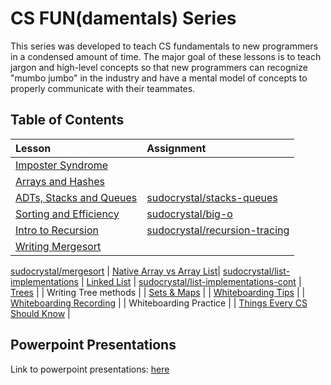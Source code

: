 # CS FUN(damentals) Series
This series was developed to teach CS fundamentals to new programmers in a condensed amount of time. The major goal of these lessons is to teach jargon and high-level concepts so that new programmers can recognize "mumbo jumbo" in the industry and have a mental model of concepts to properly communicate with their teammates.

## Table of Contents
| Lesson                     | Assignment
|:-------------------------- |:---------------------
| [Imposter Syndrome](lessons/00-Imposter-Syndrome.md)          |
| [Arrays and Hashes](lessons/01-Arrays-Hashes.md)              |
| [ADTs, Stacks and Queues](lessons/02-ADTs-Stacks-Queues.md)   | [sudocrystal/stacks-queues](https://github.com/sudocrystal/stacks-queues)
| [Sorting and Efficiency](lessons/03-Sorting-Efficiency.md)    | [sudocrystal/big-o](https://github.com/sudocrystal/big-o)
| [Intro to Recursion](lessons/04-Intro-to-Recursion.md)        | [sudocrystal/recursion-tracing](https://github.com/sudocrystal/recursion-tracing)
| [Writing Mergesort](lessons/05-Mergesort.md)                  |
[sudocrystal/mergesort](https://github.com/sudocrystal/mergesort)
| [Native Array vs Array List](lessons/06-Array-vs-ArrayList.md)| [sudocrystal/list-implementations](https://github.com/sudocrystal/list-implementations)
| [Linked List](lessons/07-LinkedLists.md)                      | [sudocrystal/list-implementations-cont](https://github.com/sudocrystal/list-implementations-cont)
| [Trees](lessons/08-Trees.md)                                  | <!-- [sudocrystal/tree-practice](https://github.com/sudocrystal/tree-practice) -->
| Writing Tree methods                                          |
| [Sets & Maps](lessons/09-Set-Map-Abstract-vs-Implement.md)    |
| [Whiteboarding Tips](lessons/10-Whiteboarding-Tips.md)        |
| [Whiteboarding Recording](lessons/11-Whiteboarding-Recording.md) |
| Whiteboarding Practice                                        |
| [Things Every CS Should Know](lessons/12-Things-Every-CS-Should-Know.md) |

## Powerpoint Presentations
Link to powerpoint presentations: [here](https://drive.google.com/drive/u/0/folders/0B3xlasEt9caBfi1wcHhDWU8zdThOWnVtaFlEQm12c3NMUk5YRkoxdU1RS1FBSGlpZkVtWXM)
